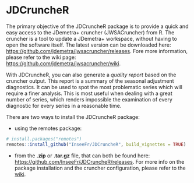 
<!-- README.md is generated from README.Rmd. Please edit that file -->

# JDCruncheR

The primary objective of the JDCruncheR package is to provide a quick
and easy access to the JDemetra+ cruncher (JWSACruncher) from R. The
cruncher is a tool to update a JDemetra+ workspace, without having to
open the software itself. The latest version can be downloaded here:
<https://github.com/jdemetra/jwsacruncher/releases>. Fore more
information, please refer to the wiki page:
<https://github.com/jdemetra/jwsacruncher/wiki>.

With JDCruncheR, you can also generate a *quality report* based on the
cruncher output. This report is a summary of the seasonal adjustment
diagnostics. It can be used to spot the most problematic series which
will require a finer analysis. This is most useful when dealing with a
great number of series, which renders impossible the examination of
every diagnostic for every series in a reasonable time.

There are two ways to install the JDCruncheR package:

- using the remotes package:

``` r
# install.packages("remotes")
remotes::install_github("InseeFr/JDCruncheR", build_vignettes = TRUE)
```

- from the **.zip** or **.tar.gz** file, that can both be found here:
  <https://github.com/InseeFr/JDCruncheR/releases>. For more info on the
  package installation and the cruncher configuration, please refer to
  the [wiki](https://github.com/InseeFr/JDCruncheR/wiki).
